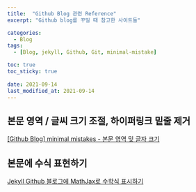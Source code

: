 ```yaml
---
title:  "Github Blog 관련 Reference"
excerpt: "Github blog를 꾸밀 때 참고한 사이트들"

categories:
  - Blog
tags:
  - [Blog, jekyll, Github, Git, minimal-mistake]

toc: true
toc_sticky: true
 
date: 2021-09-14
last_modified_at: 2021-09-14
---
```


## 본문 영역 / 글씨 크기 조절, 하이퍼링크 밑줄 제거
[[Github Blog] minimal mistakes - 본문 영역 및 글자 크기](https://eona1301.github.io/github_blog/GithubBlog-Content-Width/)

## 본문에 수식 표현하기
[Jekyll Github 블로그에 MathJax로 수학식 표시하기](https://mkkim85.github.io/blog-apply-mathjax-to-jekyll-and-github-pages/)